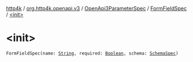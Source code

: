 [http4k](../../../index.md) / [org.http4k.openapi.v3](../../index.md) / [OpenApi3ParameterSpec](../index.md) / [FormFieldSpec](index.md) / [&lt;init&gt;](./-init-.md)

# &lt;init&gt;

`FormFieldSpec(name: `[`String`](https://kotlinlang.org/api/latest/jvm/stdlib/kotlin/-string/index.html)`, required: `[`Boolean`](https://kotlinlang.org/api/latest/jvm/stdlib/kotlin/-boolean/index.html)`, schema: `[`SchemaSpec`](../../../org.http4k.openapi/-schema-spec/index.md)`)`